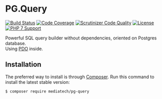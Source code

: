 # PG.Query

[![Build Status](https://img.shields.io/travis/newmediatech/pg-query.svg?style=flat-square&maxAge=2592000)](https://travis-ci.org/newmediatech/pg-query)
[![Code Coverage](https://img.shields.io/scrutinizer/coverage/g/newmediatech/pg-query.svg?style=flat-square)](https://scrutinizer-ci.com/g/newmediatech/pg-query)
[![Scrutinizer Code Quality](https://img.shields.io/scrutinizer/g/newmediatech/pg-query.svg?style=flat-square)](https://scrutinizer-ci.com/g/newmediatech/pg-query)
[![License](https://img.shields.io/github/license/newmediatech/pg-query.svg?style=flat-square)](https://github.com/newmediatech/pg-query)
[![PHP 7 Support](https://img.shields.io/badge/PHP%207-supported-blue.svg?style=flat-square)](https://github.com/newmediatech/pg-query)

Powerful SQL query builder without dependencies, oriented on Postgres database.  
Using [PDO](http://php.net/PDO) inside. 

## Installation

The preferred way to install is through [Composer](https://getcomposer.org).
Run this command to install the latest stable version:

```shell
$ composer require mediatech/pg-query
```